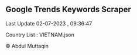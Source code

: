 

## Google Trends Keywords Scraper 
 
Last Update 02-07-2023 , 09:36:47

Country List :
VIETNAM.json



© Abdul Muttaqin 
